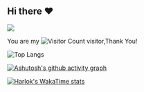 ## Hi there :heart:

![](https://github-readme-stats.vercel.app/api?username=lowkidzhao&show_icons=true&theme=transparent)

You are my ![Visitor Count](https://profile-counter.glitch.me/lowkidzhao/count.svg) visitor,Thank You!

![Top Langs](https://github-readme-stats.vercel.app/api/top-langs/?username=lowkidzhao&langs_count=5&layout=donut)

[![Ashutosh's github activity graph](https://github-readme-activity-graph.vercel.app/graph?username=lowkidzhao&bg_color=ffffff&color=000000&line=44cf73&point=5e7876&area=true&hide_border=true)](https://github.com/ashutosh00710/github-readme-activity-graph)

[![Harlok's WakaTime stats](https://github-readme-stats.vercel.app/api/wakatime?username=@lowkidzhao)](https://github.com/anuraghazra/github-readme-stats)
